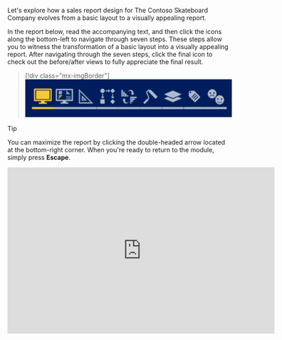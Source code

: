 Let's explore how a sales report design for The Contoso Skateboard Company evolves from a basic layout to a visually appealing report.

In the report below, read the accompanying text, and then click the icons along the bottom-left to navigate through seven steps. These steps allow you to witness the transformation of a basic layout into a visually appealing report. After navigating through the seven steps, click the final icon to check out the before/after views to fully appreciate the final result.

> [!div class="mx-imgBorder"]
> [![Screenshot of the seven icons located at the bottom-left of the report page. When you open the following report, use the Tab key to navigate to the icons. A screen reader can read aloud a description for each icon.](../media/case-study-seven-steps.png)](../media/case-study-seven-steps.png#lightbox)

> [!TIP]
> You can maximize the report by clicking the double-headed arrow located at the bottom-right corner. When you're ready to return to the module, simply press **Escape**.

<iframe width="600" height="373.5" src="https://msit.powerbi.com/view?r=eyJrIjoiMWI3NjYzMmMtNzZmOS00M2RlLWE0NmYtZjc3MjM1N2U5MjVkIiwidCI6IjcyZjk4OGJmLTg2ZjEtNDFhZi05MWFiLTJkN2NkMDExZGI0NyIsImMiOjV9&pageName=ReportSectionedfc36430c7a93cc07e3" frameborder="0" allowFullScreen="true"></iframe>
